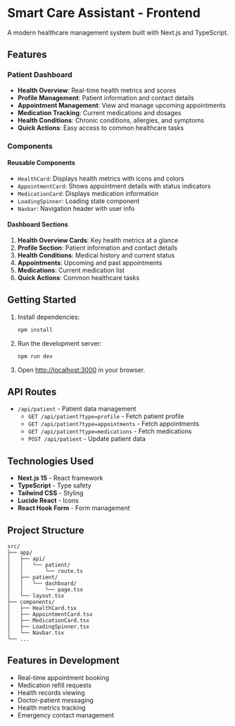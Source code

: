 # Smart Care Assistant - Frontend

A modern healthcare management system built with Next.js and TypeScript.

## Features

### Patient Dashboard

- **Health Overview**: Real-time health metrics and scores
- **Profile Management**: Patient information and contact details
- **Appointment Management**: View and manage upcoming appointments
- **Medication Tracking**: Current medications and dosages
- **Health Conditions**: Chronic conditions, allergies, and symptoms
- **Quick Actions**: Easy access to common healthcare tasks

### Components

#### Reusable Components

- `HealthCard`: Displays health metrics with icons and colors
- `AppointmentCard`: Shows appointment details with status indicators
- `MedicationCard`: Displays medication information
- `LoadingSpinner`: Loading state component
- `Navbar`: Navigation header with user info

#### Dashboard Sections

1. **Health Overview Cards**: Key health metrics at a glance
2. **Profile Section**: Patient information and contact details
3. **Health Conditions**: Medical history and current status
4. **Appointments**: Upcoming and past appointments
5. **Medications**: Current medication list
6. **Quick Actions**: Common healthcare tasks

## Getting Started

1. Install dependencies:

   ```bash
   npm install
   ```

2. Run the development server:

   ```bash
   npm run dev
   ```

3. Open [http://localhost:3000](http://localhost:3000) in your browser.

## API Routes

- `/api/patient` - Patient data management
  - `GET /api/patient?type=profile` - Fetch patient profile
  - `GET /api/patient?type=appointments` - Fetch appointments
  - `GET /api/patient?type=medications` - Fetch medications
  - `POST /api/patient` - Update patient data

## Technologies Used

- **Next.js 15** - React framework
- **TypeScript** - Type safety
- **Tailwind CSS** - Styling
- **Lucide React** - Icons
- **React Hook Form** - Form management

## Project Structure

```
src/
├── app/
│   ├── api/
│   │   └── patient/
│   │       └── route.ts
│   ├── patient/
│   │   └── dashboard/
│   │       └── page.tsx
│   └── layout.tsx
├── components/
│   ├── HealthCard.tsx
│   ├── AppointmentCard.tsx
│   ├── MedicationCard.tsx
│   ├── LoadingSpinner.tsx
│   └── Navbar.tsx
└── ...
```

## Features in Development

- Real-time appointment booking
- Medication refill requests
- Health records viewing
- Doctor-patient messaging
- Health metrics tracking
- Emergency contact management
